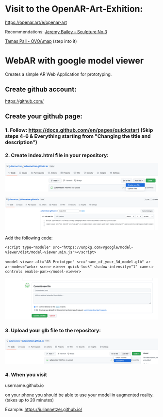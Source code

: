 # Visit to the OpenAR-Art-Exhition: 

https://openar.art/e/openar-art

Recommendations:
[Jeremy Bailey - Sculpture No.3](https://openar.art/e/openar-art/Yq2kXKW4YuwVSkrn)

[Tamas Pall - OVO/\map](https://openar.art/e/openar-art/h0JnLBknAIMXFDYq) (step into it)


# WebAR with google model viewer

Creates a simple AR Web Application for prototyping. 

## Create github account: 

https://github.com/

## Create your github page: 

### 1. Follow: https://docs.github.com/en/pages/quickstart (Skip steps 4-6 & Everything starting from "Changing the title and description")

### 2. Create index.html file in your repository:
![github](assets/github_1.png)

![github](assets/github_2.png)

Add the following code: 
```
<script type="module" src="https://unpkg.com/@google/model-viewer/dist/model-viewer.min.js"></script>

<model-viewer alt="AR Prototype" src="name_of_your_3d_model.glb" ar ar-modes="webxr scene-viewer quick-look" shadow-intensity="1" camera-controls enable-pan></model-viewer>
```
![github](assets/github_3.png)

### 3. Upload your glb file to the repository: 
![github](assets/github_4.png)
### 4. When you visit 

username.github.io

on your phone you should be able to use your model in augmented reality. (takes up to 20 minutes) 

Example: https://juliannetzer.github.io/

